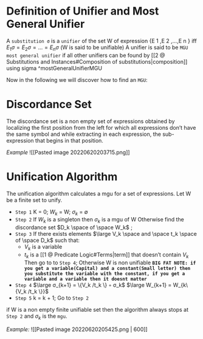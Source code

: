 # Definition of Unifier and Most General Unifier
A `substitution σ` is a `unifier` of the set W of expression {E 1 ,E 2 ,...,E n } iff $E_1σ = E_2σ = ... = E_nσ$ (W is said to be unifiable)
A unifier is said to be `MGU most general unifier` if all other unifiers can be found by [[2 @ Substitutions and Instances#Composition of substitutions|composition]] using sigma ^mostGeneralUnifierMGU

Now in the following we will discover how to find an `MGU`:

# Discordance Set
The discordance set is a non empty set of expressions obtained by localizing the first position from the left for which all expressions don’t have the same symbol and while extracting in each expression, the sub-expression that begins in that position.

*Example*
![[Pasted image 20220620203715.png]]

# Unification Algorithm
The unification algorithm calculates a mgu for a set of expressions. Let W be a finite set to unify.
- `Step 1` K = 0; $W_k$ = W; $σ_k$ = ∅
- `Step 2` If $W_k$ is a singleton then $σ_k$ is a mgu of W
	Otherwise find the discordance set $D_k \space of \space W_k$ ;
- `Step 3` If there exists elements $\large V_k \space and \space t_k \space of \space D_k$ such that:
	- $V_k$ is a variable
	- $t_k$ is a [[1 @ Predicate Logic#Terms|term]] that doesn’t contain $V_k$
	Then go to to `Step 4`; Otherwise W is non unifiable
	**`BIG FAT NOTE: if you get a variable(Capital) and a constant(Small letter) then you substitute the variable with the constant, if you get a variable and a variable then it doesnt matter`**
- `Step 4` $\large σ_{k+1} = \{V_k /t_k \} ◦ σ_k$
	$\large W_{k+1} = W_{k\{V_k /t_k \}}$
- `Step 5` k = k + 1; Go to `Step 2`

if W is a non empty finite unifiable set then the algorithm always stops at `Step 2` and $σ_k$ is the `mgu`.

*Example:*
![[Pasted image 20220620205425.png | 600]]